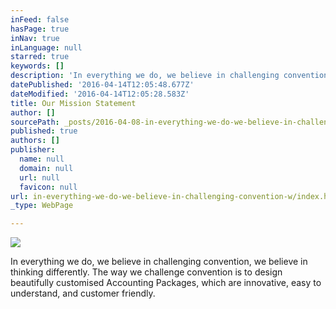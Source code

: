 ```yaml
---
inFeed: false
hasPage: true
inNav: true
inLanguage: null
starred: true
keywords: []
description: 'In everything we do, we believe in challenging convention, we believe in thinking differently. The way we challenge convention is to design beautifully customised Accounting Packages, which are innovative, easy to understand, and customer friendly.'
datePublished: '2016-04-14T12:05:48.677Z'
dateModified: '2016-04-14T12:05:28.583Z'
title: Our Mission Statement
author: []
sourcePath: _posts/2016-04-08-in-everything-we-do-we-believe-in-challenging-convention-w.md
published: true
authors: []
publisher:
  name: null
  domain: null
  url: null
  favicon: null
url: in-everything-we-do-we-believe-in-challenging-convention-w/index.html
_type: WebPage

---
```

![](https://the-grid-user-content.s3-us-west-2.amazonaws.com/b3ba5b7c-6fa6-47d2-8e4b-37886c69fcbb.jpg)

In everything we do, we believe in challenging convention, we believe in thinking differently. The way we challenge convention is to design beautifully customised Accounting Packages, which are innovative, easy to understand, and customer friendly.